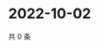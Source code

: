 # 2022-10-02

共 0 条

<!-- BEGIN WEIBO -->
<!-- 最后更新时间 Sun Oct 02 2022 00:24:50 GMT+0800 (China Standard Time) -->

<!-- END WEIBO -->
